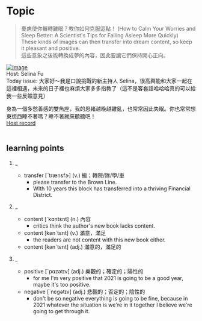 # Topic

> 憂慮使你輾轉難眠？教你如何克服這點！ (How to Calm Your Worries and Sleep Better: A Scientist's Tips for Falling Asleep More Quickly) <br>
> These kinds of images can then transfer into dream content, so keep it pleasant and positive. <br>
> 這些意象之後能轉換成夢的內容，因此要讓它們保持開心正向。 <br>

[![Image](https://cdn.voicetube.com/assets/thumbnails/FulTaDhEtDY.jpg)](https://www.youtube.com/embed/FulTaDhEtDY?rel=0&showinfo=0&cc_load_policy=0&controls=1&autoplay=1&iv_load_policy=3&playsinline=1&wmode=transparent&start=42&end=49&enablejsapi=1&origin=https://tw.voicetube.com&widgetid=1)<br>
Host: Selina Fu
<br>Today issue: 大家好～我是口說挑戰的新主持人 Selina，很高興能和大家一起在這裡相遇，未來的日子裡也麻煩大家多多指教了（這不是客套話哈哈哈真的可以給我一些反饋意見）

身為一個多愁善感的雙魚座，我的思緒越晚越雜亂，也常常因此失眠。你也常常想東想西睡不著嗎？睡不著就來聽聽吧！
<br>
[Host record](https://cdn.voicetube.com/everyday_records/4774/1602841306.mp3)
<br><br>
## learning points
1. _
	* transfer [ˋtrænsfɝ] (v.) 搬；轉院/隊/學/車
		- please transfer to the Brown Line.
		- WIth 10 years this block has transferred into a thriving Financial District.

2. _
	* content [ˋkɑntɛnt] (n.) 內容
		- critics think the author's new book lacks content.
	* content [kənˋtɛnt] (v.) 滿意，滿足
		- the readers are not content with this new book either.
	* content [kənˋtɛnt] (adj.) 滿意的，滿足的

3. _
	* positive [ˋpɑzətɪv] (adj.) 樂觀的；確定的；陽性的
		- for me I'm very positive that 2021 is going to be a good year, maybe it's too positive.
	* negative [ˋnɛgətɪv] (adj.) 悲觀的；否定的；陰性的
		- don't be so negative everything is going to be fine, because in 2021 whatever the situation is we're in it together I believe we're going to get through it.
